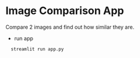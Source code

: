 # Image Comparison App
Compare 2 images and find out how similar they are.

* run app
```bash
  streamlit run app.py
```
